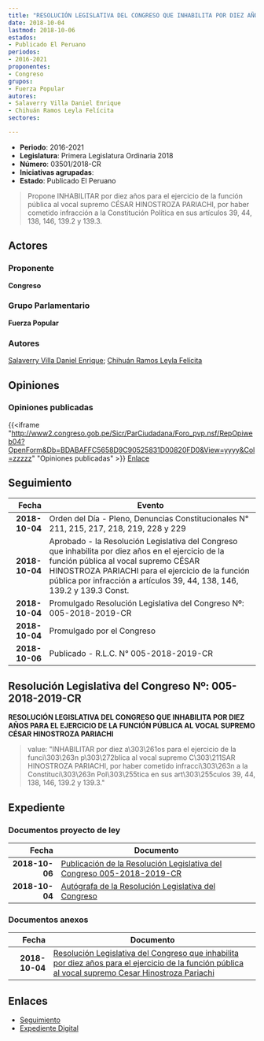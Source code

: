 ```yaml
---
title: "RESOLUCIÓN LEGISLATIVA DEL CONGRESO QUE INHABILITA POR DIEZ AÑOS PARA EL EJERCICIO DE LA FUNCIÓN PÚBLICA AL VOCAL SUPREMO CÉSAR HINOSTROZA PARIACHI"
date: 2018-10-04
lastmod: 2018-10-06
estados:
- Publicado El Peruano
periodos:
- 2016-2021
proponentes:
- Congreso
grupos:
- Fuerza Popular
autores:
- Salaverry Villa Daniel Enrique
- Chihuán Ramos Leyla Felícita
sectores:

---
```

- **Periodo**: 2016-2021
- **Legislatura**: Primera Legislatura Ordinaria 2018
- **Número**: 03501/2018-CR
- **Iniciativas agrupadas**: 
- **Estado**: Publicado El Peruano

> Propone INHABILITAR por diez años para el ejercicio de la función pública al vocal supremo CÉSAR HINOSTROZA PARIACHI, por haber cometido infracción a la Constitución Política en sus artículos 39, 44, 138, 146, 139.2 y 139.3.


## Actores

### Proponente

**Congreso**

### Grupo Parlamentario

**Fuerza Popular**

### Autores

[Salaverry Villa Daniel Enrique](mailto:mailto:dsalaverry@congreso.gob.pe); [Chihuán Ramos Leyla Felícita](mailto:mailto:lchihuan@congreso.gob.pe)

## Opiniones

### Opiniones publicadas

{{<iframe "http://www2.congreso.gob.pe/Sicr/ParCiudadana/Foro_pvp.nsf/RepOpiweb04?OpenForm&Db=BDABAFFC5658D9C90525831D00820FD0&View=yyyy&Col=zzzzz" "Opiniones publicadas" >}}
[Enlace](http://www2.congreso.gob.pe/Sicr/ParCiudadana/Foro_pvp.nsf/RepOpiweb04?OpenForm&Db=BDABAFFC5658D9C90525831D00820FD0&View=yyyy&Col=zzzzz)


## Seguimiento

| Fecha | Evento |
|------:|--------|
| **2018-10-04** | Orden del Día - Pleno, Denuncias Constitucionales N° 211, 215, 217, 218, 219, 228 y 229 |
| **2018-10-04** | Aprobado - la Resolución Legislativa del Congreso que inhabilita por diez años en el ejercicio de la función pública al vocal supremo CÉSAR HINOSTROZA PARIACHI para el ejercicio de la función pública por infracción a artículos 39, 44, 138, 146, 139.2 y 139.3 Const. |
| **2018-10-04** | Promulgado Resolución Legislativa del Congreso Nº: 005-2018-2019-CR |
| **2018-10-04** | Promulgado por el Congreso |
| **2018-10-06** | Publicado - R.L.C. N° 005-2018-2019-CR |

## Resolución Legislativa del Congreso Nº: 005-2018-2019-CR

**RESOLUCIÓN LEGISLATIVA DEL CONGRESO QUE INHABILITA POR DIEZ AÑOS PARA EL EJERCICIO DE LA FUNCIÓN PÚBLICA AL VOCAL SUPREMO CÉSAR HINOSTROZA PARIACHI**

> value: "INHABILITAR por diez a\303\261os para el ejercicio de la funci\303\263n p\303\272blica al vocal supremo C\303\211SAR HINOSTROZA PARIACHI, por haber cometido infracci\303\263n a la Constituci\303\263n Pol\303\255tica en sus art\303\255culos 39, 44, 138, 146, 139.2 y 139.3."


## Expediente

### Documentos proyecto de ley

| Fecha | Documento |
|------:|-----------|
| **2018-10-06** | [Publicación de la Resolución Legislativa del Congreso 005-2018-2019-CR](http://www.leyes.congreso.gob.pe/Documentos/2016_2021/Resolucion_Legislativa_del_Congreso/RLC-005-2018-2019-CR.pdf) |
| **2018-10-04** | [Autógrafa de la Resolución Legislativa del Congreso](http://www.leyes.congreso.gob.pe/Documentos/2016_2021/Autografas/Resolucion_Legislativa_del_Congreso/AU0350120181004.PDF) |

### Documentos anexos

| Fecha | Documento |
|------:|-----------|
| **2018-10-04** | [Resolución Legislativa del Congreso que inhabilita por diez años para el ejercicio de la función pública al vocal supremo Cesar Hinostroza Pariachi](http://www.leyes.congreso.gob.pe/Documentos/2016_2021/Proyectos_de_Ley_y_de_Resoluciones_Legislativas/PL0350120181004.PDF) |

## Enlaces

- [Seguimiento](http://www2.congreso.gob.pe/Sicr/TraDocEstProc/CLProLey2016.nsf/f7fff46988ca05b1052578e100829cc7/7aecaa1f455e09780525831d0062a6bc?OpenDocument)
- [Expediente Digital](http://www2.congreso.gob.pe/Sicr/TraDocEstProc/CLProLey2016.nsf/f7fff46988ca05b1052578e100829cc7/7aecaa1f455e09780525831d0062a6bc?OpenDocument&Click=05257FB7005EB655.eb71d0cf91d8294e05256cdf006b5706/$Body/0.1C6C)

